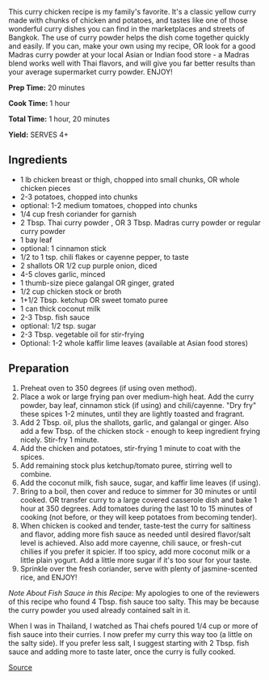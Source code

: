 This curry chicken recipe is my family's favorite. It's a classic yellow curry made with chunks of chicken and potatoes, and tastes like one of those wonderful curry dishes you can find in the marketplaces and streets of Bangkok. The use of curry powder helps the dish come together quickly and easily. If you can, make your own using my recipe, OR look for a good Madras curry powder at your local Asian or Indian food store - a Madras blend works well with Thai flavors, and will give you far better results than your average supermarket curry powder. ENJOY!

**Prep Time:** 20 minutes

**Cook Time:** 1 hour

**Total Time:** 1 hour, 20 minutes

**Yield:** SERVES 4+

Ingredients
-----------

* 1 lb chicken breast or thigh, chopped into small chunks, OR whole chicken pieces
* 2-3 potatoes, chopped into chunks
* optional: 1-2 medium tomatoes, chopped into chunks
* 1/4 cup fresh coriander for garnish
* 2 Tbsp. Thai curry powder , OR 3 Tbsp. Madras curry powder or regular curry powder
* 1 bay leaf
* optional: 1 cinnamon stick
* 1/2 to 1 tsp. chili flakes or cayenne pepper, to taste
* 2 shallots OR 1/2 cup purple onion, diced
* 4-5 cloves garlic, minced
* 1 thumb-size piece galangal OR ginger, grated
* 1/2 cup chicken stock or broth
* 1+1/2 Tbsp. ketchup OR sweet tomato puree
* 1 can thick coconut milk
* 2-3 Tbsp. fish sauce
* optional: 1/2 tsp. sugar
* 2-3 Tbsp. vegetable oil for stir-frying
* Optional: 1-2 whole kaffir lime leaves (available at Asian food stores)

Preparation
-----------

1. Preheat oven to 350 degrees (if using oven method).
2. Place a wok or large frying pan over medium-high heat. Add the curry powder, bay leaf, cinnamon stick (if using) and chili/cayenne. "Dry fry" these spices 1-2 minutes, until they are lightly toasted and fragrant.
3. Add 2 Tbsp. oil, plus the shallots, garlic, and galangal or ginger. Also add a few Tbsp. of the chicken stock - enough to keep ingredient frying nicely. Stir-fry 1 minute.
4. Add the chicken and potatoes, stir-frying 1 minute to coat with the spices.
5. Add remaining stock plus ketchup/tomato puree, stirring well to combine.
6. Add the coconut milk, fish sauce, sugar, and kaffir lime leaves (if using).
7. Bring to a boil, then cover and reduce to simmer for 30 minutes or until cooked. OR transfer curry to a large covered casserole dish and bake 1 hour at 350 degrees. Add tomatoes during the last 10 to 15 minutes of cooking (not before, or they will keep potatoes from becoming tender).
8. When chicken is cooked and tender, taste-test the curry for saltiness and flavor, adding more fish sauce as needed until desired flavor/salt level is achieved. Also add more cayenne, chili sauce, or fresh-cut chilies if you prefer it spicier. If too spicy, add more coconut milk or a little plain yogurt. Add a little more sugar if it's too sour for your taste.
9. Sprinkle over the fresh coriander, serve with plenty of jasmine-scented rice, and ENJOY!

*Note About Fish Sauce in this Recipe:* My apologies to one of the reviewers of this recipe who found 4 Tbsp. fish sauce too salty. This may be because the curry powder you used already contained salt in it.

When I was in Thailand, I watched as Thai chefs poured 1/4 cup or more of fish sauce into their curries. I now prefer my curry this way too (a little on the salty side). If you prefer less salt, I suggest starting with 2 Tbsp. fish sauce and adding more to taste later, once the curry is fully cooked.

[Source](http://thaifood.about.com/od/thaicurrypasterecipes/r/Thai-Curry-Powder-Recipe.htm)
